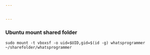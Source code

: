 ```yaml
---


---
```


<h3 id="ubuntu-mount-shared-folder">Ubuntu mount shared folder</h3>
<pre class=" language-script"><code class="prism  language-script">sudo mount -t vboxsf -o uid=$UID,gid=$(id -g) whatsprogrammer ~/sharefolder/whatsprogrammer
</code></pre>

